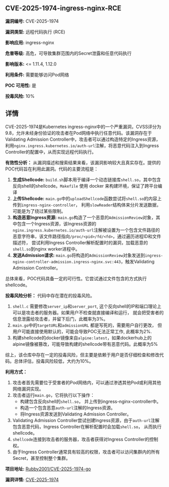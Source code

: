 ## CVE-2025-1974-ingress-nginx-RCE

**漏洞编号:** CVE-2025-1974

**漏洞类型:** 远程代码执行 (RCE)

**影响应用:** ingress-nginx

**危害等级:** 高危，可导致集群范围内的Secret泄露和任意代码执行

**影响版本:** <= 1.11.4, 1.12.0

**利用条件:** 需要能够访问Pod网络

**POC 可用性:** 是

**投毒风险:** 10%

## 详情

CVE-2025-1974是Kubernetes ingress-nginx中的一个严重漏洞，CVSS评分为9.8，允许未经身份验证的攻击者在Pod网络中执行任意代码。该漏洞存在于Validating Admission Controller中，攻击者可以通过构造特定的Ingress资源，利用`nginx.ingress.kubernetes.io/auth-url`注解，将恶意代码注入到Ingress Controller的配置中，从而实现远程代码执行。

**有效性分析：**
从漏洞描述和搜索结果来看，该漏洞影响较大且真实存在。提供的POC代码旨在利用此漏洞。代码的主要流程是：

1.  **生成Shellcode:** `build.sh`脚本用于编译一个动态链接库`shell.so`，其中包含反向shell的shellcode。`Makefile` 使用 docker 来构建环境，保证了跨平台编译
2.  **上传Shellcode:** `main.go`中的`uploadShellcode`函数尝试将`shell.so`的内容上传到`ingress-nginx-controller`， 利用`slowReader`结构体来分片发送数据，可能是为了绕过某些限制。
3.  **构造恶意Ingress资源:** `main.go`构造了一个恶意的`AdmissionReview`对象，其中包含一个Ingress资源，该Ingress资源的`nginx.ingress.kubernetes.io/auth-url`注解被设置为一个包含文件路径的恶意字符串，该文件路径指向`/proc/<pid>/fd/<fd>`，通过遍历进程ID和文件描述符， 尝试利用Ingress Controller解析配置时的漏洞，加载恶意的`shell.so`到nginx worker进程中。
4.  **发送Admission请求:** `main.go`将构造的`AdmissionReview`对象发送到`ingress-nginx-controller-admission.ingress-nginx.svc:443`，触发Validating Admission Controller。

总体来看，POC代码具备一定的可行性。它尝试通过文件包含的方式执行shellcode。

**投毒风险分析：**
代码中存在潜在的投毒风险。

1.  `shell.c` 需要修改`server_ip`和`server_port`, 这个反向shell的IP和端口理论上可以是攻击者的服务器。如果用户不检查就直接编译和运行， 就会把受害者的信息泄露给攻击者，并留下后门，此概率为3%。
2.  `main.go`中的`targetURL`和`admissionURL` 都是写死的，需要用户自行更改， 但用户可能直接使用默认的，可能会导致POC无法正常工作, 此概率为2%.
3.  构建shellcode的docker镜像来自`alpine:latest`，如果dockerhub上的alpine镜像被篡改，可能导致构建的shellcode带有恶意代码。此概率为5%

综上，该仓库中存在一定的投毒风险，但主要是依赖于用户是否仔细检查和修改代码。总体评估，投毒风险较低，大约为10%。

**利用方式：**
1.  攻击者首先需要位于受害者的Pod网络内，可以通过渗透其他Pod或利用其他网络漏洞实现。
2.  攻击者运行`main.go`，它将执行以下操作：
    *   构建包含反向shell的`shell.so`， 并上传到ingress-nginx-controller中。
    *   构造一个包含恶意`auth-url`注解的Ingress资源。
    *   将Ingress资源发送到Validating Admission Controller。
3.  Validating Admission Controller尝试创建Ingress资源，由于`auth-url`注解包含恶意代码，Ingress Controller在解析配置时会加载`shell.so`， 从而执行shellcode。
4.  `shellcode`连接到攻击者的服务器，攻击者获得对Ingress Controller的控制权。
5.  由于Ingress Controller通常具有较高的权限，攻击者可以访问集群内的所有Secret，甚至控制整个集群。

**项目地址:** [Rubby2001/CVE-2025-1974-go](https://github.com/Rubby2001/CVE-2025-1974-go)

**漏洞详情:** [CVE-2025-1974](https://nvd.nist.gov/vuln/detail/CVE-2025-1974)